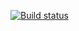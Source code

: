 [![Build status](https://ci.appveyor.com/api/projects/status/yabrq7l36g5o1271?svg=true)](https://ci.appveyor.com/project/sema301183/patterns2)
